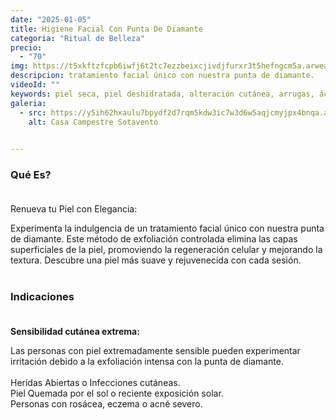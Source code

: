 ```yaml
---
date: "2025-01-05"
title: Higiene Facial Con Punta De Diamante
categoria: "Ritual de Belleza" 
precio: 
  - "70"
img: https://t5xkftzfcpb6iwfj6t2tc7ezzbeixcjivdjfurxr3t5hefngcm5a.arweave.net/n26izyUTw-RYqfT1MXyZyEiLiSio0lpG8dz6chWmEzo
descripcion: tratamiento facial único con nuestra punta de diamante.
videoId: ""
keywords: piel seca, piel deshidratada, alteración cutánea, arrugas, ácido hialurónico, bienestar de la piel, suavidad piel, restauración de la piel, piel con comedones, exfoliación, piel sucial, celulas muertas, piel grasa, piel envejecida, envejecimiento cutáneo, envejecimiento actinico, manchas, rejuvenecimiento
galeria:
  - src: https://y5ih62hxaulu7bpydf2d7rqm5kdw3ic7w3d6w5aqjcmyjpx4bnqa.arweave.net/x1B_aPcFF0-F-Bl0P8YM6odtoF-2x-t0EEiZhL78C2A
    alt: Casa Campestre Sotavento

  
---
```


### Qué Es? <br><br>

Renueva tu Piel con Elegancia: <br>

Experimenta la indulgencia de un tratamiento facial único con nuestra punta de diamante. Este método de exfoliación controlada elimina las capas superficiales de la piel, promoviendo la regeneración celular y mejorando la textura. Descubre una piel más suave y rejuvenecida con cada sesión.<br><br>

### Indicaciones<br><br>

**Sensibilidad cutánea extrema:**<br>

Las personas con piel extremadamente sensible pueden experimentar irritación debido a la exfoliación intensa con la punta de diamante.<br><br>
Heridas Abiertas o Infecciones cutáneas.<br>
Piel Quemada por el sol o reciente exposición solar.<br>
Personas con rosácea, eczema o acné severo. <br><br>